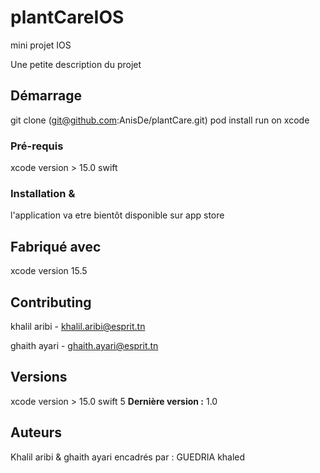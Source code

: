 # plantCareIOS
 mini projet IOS

Une petite description du projet

## Démarrage

git clone (git@github.com:AnisDe/plantCare.git)
pod install
run on xcode
### Pré-requis

xcode version > 15.0
swift

### Installation &
l'application va etre bientôt disponible sur app store

## Fabriqué avec

xcode version 15.5

## Contributing

khalil aribi - khalil.aribi@esprit.tn

ghaith ayari - ghaith.ayari@esprit.tn
## Versions
xcode version > 15.0
swift 5
**Dernière version :** 1.0

## Auteurs

Khalil aribi & ghaith ayari
encadrés par : GUEDRIA khaled
